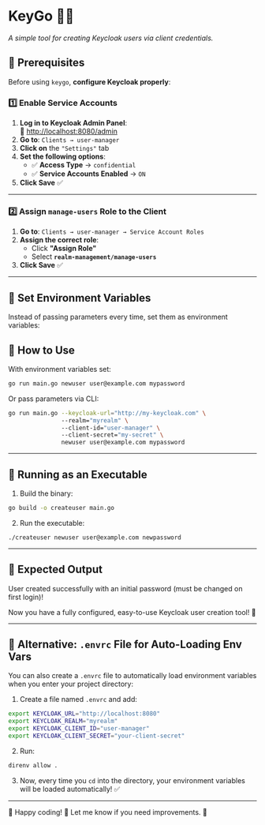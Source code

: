 # KeyGo 🔑🚀  
_A simple tool for creating Keycloak users via client credentials._

## 📌 Prerequisites  
Before using `keygo`, **configure Keycloak properly**:

### 1️⃣ Enable Service Accounts  
1. **Log in to Keycloak Admin Panel**:  
   📌 [http://localhost:8080/admin](http://localhost:8080/admin)  
2. **Go to**: `Clients → user-manager`  
3. **Click on** the `"Settings"` tab  
4. **Set the following options**:  
   - ✅ **Access Type** → `confidential`  
   - ✅ **Service Accounts Enabled** → `ON`  
5. **Click Save** ✅  

---

### 2️⃣ Assign `manage-users` Role to the Client  
1. **Go to**: `Clients → user-manager → Service Account Roles`  
2. **Assign the correct role**:  
   - Click **"Assign Role"**  
   - Select **`realm-management/manage-users`**  
3. **Click Save** ✅  

---

## 📌 Set Environment Variables  
Instead of passing parameters every time, set them as environment variables:  

## 🚀 How to Use  
With environment variables set:  
```sh
go run main.go newuser user@example.com mypassword  
```
Or pass parameters via CLI:  

```sh 
go run main.go --keycloak-url="http://my-keycloak.com" \  
               --realm="myrealm" \  
               --client-id="user-manager" \  
               --client-secret="my-secret" \  
               newuser user@example.com mypassword  
```
---

## 📌 Running as an Executable  
1. Build the binary:  
```sh
go build -o createuser main.go  
```
2. Run the executable:  
```sh
./createuser newuser user@example.com newpassword  
```
---

## 📌 Expected Output  
User created successfully with an initial password (must be changed on first login)!  

Now you have a fully configured, easy-to-use Keycloak user creation tool! 🚀  

---

## 📌 Alternative: `.envrc` File for Auto-Loading Env Vars  
You can also create a `.envrc` file to automatically load environment variables when you enter your project directory:  

1. Create a file named `.envrc` and add:  
```sh
export KEYCLOAK_URL="http://localhost:8080"  
export KEYCLOAK_REALM="myrealm"  
export KEYCLOAK_CLIENT_ID="user-manager"  
export KEYCLOAK_CLIENT_SECRET="your-client-secret"  
```
2. Run:  

```sh
direnv allow .  
```

3. Now, every time you `cd` into the directory, your environment variables will be loaded automatically! ✅  

---

🔨 Happy coding! 🤖 Let me know if you need improvements. 🎉   

